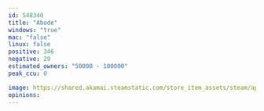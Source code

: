 ```yaml
---
id: 548340
title: "Abode"
windows: "true"
mac: "false"
linux: false
positive: 346
negative: 29
estimated_owners: "50000 - 100000"
peak_ccu: 0

image: https://shared.akamai.steamstatic.com/store_item_assets/steam/apps/548340/header.jpg?t=1622787433
opinions:
---
```

